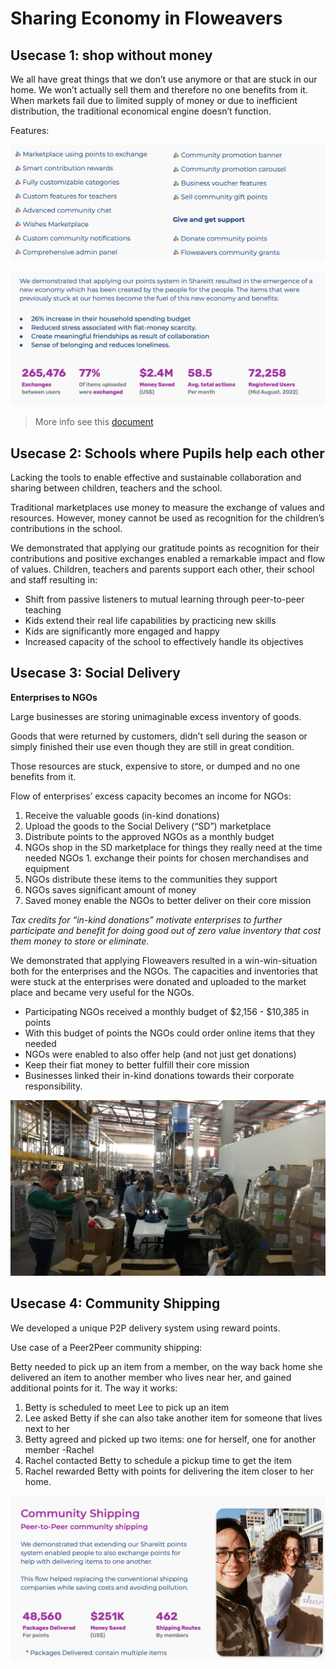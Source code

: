 # Sharing Economy in Floweavers

## Usecase 1: shop without money

We all have great things that we don’t use anymore or that are stuck in our home. We won’t actually sell them and therefore no one benefits from it.
When markets fail due to limited supply of money or due to inefficient distribution, the traditional economical engine doesn’t function.
 
Features:

![](img/floweavers1.png)  
                             

![](img/shareit_1.png)  

> More info see this [document](floweavers_2.md)

## Usecase 2: Schools where Pupils help each other

Lacking the tools to enable effective and sustainable
collaboration and sharing between children, teachers and the school.

Traditional marketplaces use money to measure the exchange of values and resources. However, money cannot be used as recognition for the children’s contributions in the school.

We demonstrated that applying our gratitude points as recognition for their contributions and positive exchanges enabled a remarkable impact and flow of values.
Children, teachers and parents support each other, their school and staff resulting in:

- Shift from passive listeners to mutual learning through peer-to-peer teaching
- Kids extend their real life capabilities by practicing new skills
- Kids are significantly more engaged and happy
- Increased capacity of the school to effectively handle its objectives
   
 
## Usecase 3:  Social Delivery

**Enterprises to NGOs**

Large businesses are storing unimaginable excess inventory of goods.

Goods that were returned by customers, didn’t sell during the season or simply finished their use even though they are still in great condition.

Those resources are stuck, expensive to store, or dumped and no one benefits from it.

Flow of enterprises’ excess capacity becomes an income for NGOs:

1. Receive the valuable goods (in-kind donations)
1. Upload the goods to the Social Delivery (“SD”) marketplace
1. Distribute points to the approved NGOs as a monthly budget
1. NGOs shop in the SD marketplace for things they really need at the time needed NGOs 1. exchange their points for chosen merchandises and equipment
1. NGOs distribute these items to the communities they support
1. NGOs saves significant amount of money
1. Saved money enable the NGOs to better deliver on their core mission

*Tax credits for “in-kind donations” motivate enterprises to further participate and benefit for doing good out of zero value inventory that cost them money to store or eliminate.*

We demonstrated that applying Floweavers resulted in a win-win-situation both for the enterprises and the NGOs. The capacities and inventories that were stuck at the enterprises were donated and uploaded to the market place and became very useful for the NGOs.

- Participating NGOs received a monthly budget of $2,156 - $10,385 in points
- With this budget of points the NGOs could order online items that they needed
- NGOs were enabled to also offer help (and not just get donations)
- Keep their fiat money to better fulfill their core mission
- Businesses linked their in-kind donations towards their corporate responsibility.

![](img/social_enterprise.png)  

## Usecase 4: Community Shipping

We developed a unique P2P delivery system using reward points.

Use case of a Peer2Peer community shipping:

Betty needed to pick up an item from a member, on the way back home she delivered an item to another member who lives near her, and gained additional points for it. The way it works:

1. Betty is scheduled to meet Lee to pick up an item
2. Lee asked Betty if she can also take another item for someone that lives next to her
3. Betty agreed and picked up two items: one for herself, one for another member -Rachel
4. Rachel contacted Betty to schedule a pickup time to get the item
5. Rachel rewarded Betty with points for delivering the item closer to her home.

![](img/community_shipping.png)  

